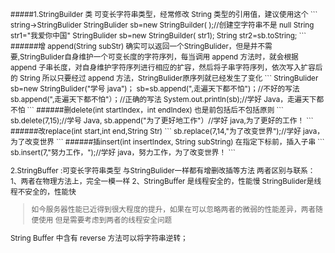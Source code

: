 <small>
#####1.StringBuilder 类
可变长字符串类型，经常修改 String 类型的引用值，建议使用这个
```
string→StringBulider
StringBulider sb=new StringBuilder( );//创建空字符串不是 null
String str1="我爱你中国"
StringBulider sb=new StringBuilder( str1);
String str2=sb.toString;
```
######增 append(String subStr)
确实可以返回一个StringBulider，但是并不需要,StringBulider自身维护一个可变长度的字符序列，每当调用 append 方法时，就会根据 append 子串长度，对自身维护字符序列进行相应的扩容，然后将子串字符序列，依次写入扩容后的 String
所以只要经过 append 方法，StringBulider原序列就已经发生了变化
```
StringBulider sb=new StringBulider("学号 java")；
sb=sb.append(",走遍天下都不怕")；//不好的写法
sb.append(",走遍天下都不怕"）；//正确的写法
System.out.println(sb);//学好 Java，走遍天下都不怕
```
######删delete(int startIndex，int endIndex)
也是前包括后不包括原则
```
sb.delete(7,15);//学号 Java,
sb.append("为了更好地工作"）//学好 java,为了更好的工作！
```
######改replace(int start,int end,String Str)
```
sb.replace(7,14,"为了改变世界");//学好 java，为了改变世界
```
######插insert(int insertIndex, String subString)
在指定下标前，插入子串
```
sb.insert(7,"努力工作，");//学好 java，努力工作，为了改变世界！
```

2.StringBuffer :可变长字符串类型
与StringBulider一样都有增删改插等方法
两者区别与联系：
1、两者在物理方法上，完全一模一样
2、StringBuffer 是线程安全的，性能慢
StringBulider是线程不安全的，性能快

>如今服务器性能已近得到很大程度的提升，如果在可以忽略两者的微弱的性能差异，两者随便使用
但是需要考虑到两者的线程安全问题

String Buffer 中含有 reverse 方法可以将字符串逆转；
